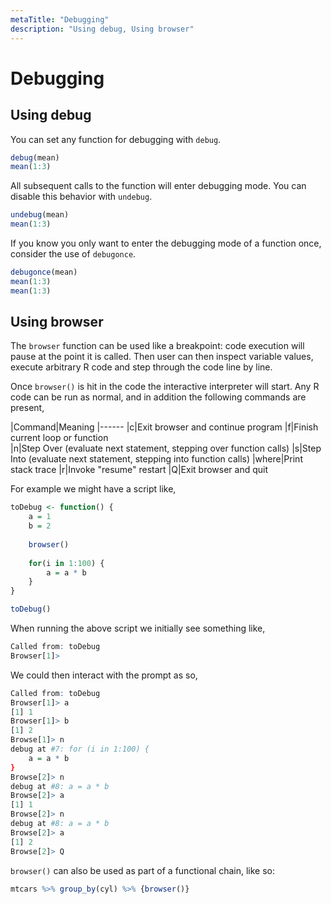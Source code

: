 ```yaml
---
metaTitle: "Debugging"
description: "Using debug, Using browser"
---
```


# Debugging



## Using debug


You can set any function for debugging with `debug`.

```r
debug(mean)
mean(1:3)

```

All subsequent calls to the function will enter debugging mode.  You can disable this behavior with `undebug`.

```r
undebug(mean)
mean(1:3)

```

If you know you only want to enter the debugging mode of a function once, consider the use of `debugonce`.

```r
debugonce(mean)
mean(1:3)
mean(1:3)

```



## Using browser


The `browser` function can be used like a breakpoint: code execution will pause at the point it is called. Then user can then inspect variable values, execute arbitrary R code and step through the code line by line.

Once `browser()` is hit in the code the interactive interpreter will start. Any R code can be run as normal, and in addition the following commands are present,

|Command|Meaning
|------
|c|Exit browser and continue program
|f|Finish current loop or function \
|n|Step Over (evaluate next statement, stepping over function calls)
|s|Step Into (evaluate next statement, stepping into function calls)
|where|Print stack trace
|r|Invoke "resume" restart
|Q|Exit browser and quit

For example we might have a script like,

```r
toDebug <- function() {
    a = 1
    b = 2
    
    browser()
    
    for(i in 1:100) {
        a = a * b
    }
}

toDebug()

```

When running the above script we initially see something like,

```r
Called from: toDebug
Browser[1]>

```

We could then interact with the prompt as so,

```r
Called from: toDebug
Browser[1]> a
[1] 1
Browser[1]> b
[1] 2
Browse[1]> n
debug at #7: for (i in 1:100) {
    a = a * b
}
Browse[2]> n
debug at #8: a = a * b
Browse[2]> a
[1] 1
Browse[2]> n
debug at #8: a = a * b
Browse[2]> a
[1] 2
Browse[2]> Q

```

`browser()` can also be used as part of a functional chain, like so:

```r
mtcars %>% group_by(cyl) %>% {browser()}

```

